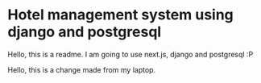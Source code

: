 # Hotel management system using django and postgresql

Hello, this is a readme.
I am going to use next.js, django and postgresql :P

Hello, this is a change made from my laptop.